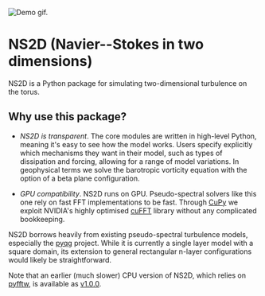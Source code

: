 ![Demo gif.](demo.gif)

# NS2D (Navier--Stokes in two dimensions)

NS2D is a Python package for simulating two-dimensional turbulence on the torus. 

## Why use this package?
- *NS2D is transparent*. The core modules are written in high-level Python, meaning it's easy to see how the model works. Users specify explicitly which mechanisms they want in their model, such as types of dissipation and forcing, allowing for a range of model variations. In geophysical terms we solve the barotropic vorticity equation with the option of a beta plane configuration.

- *GPU compatibility*. NS2D runs on GPU. Pseudo-spectral solvers like this one rely on fast FFT implementations to be fast. Through [CuPy](https://cupy.dev/) we exploit NVIDIA's highly optimised [cuFFT](https://docs.nvidia.com/cuda/cufft/index.html) library without any complicated bookkeeping.


NS2D borrows heavily from existing pseudo-spectral turbulence models, especially the [pyqg](https://github.com/pyqg) project. While it is currently a single layer model with a square domain, its extension to general rectangular n-layer configurations would likely be straightforward. 

Note that an earlier (much slower) CPU version of NS2D, which relies on [pyfftw](https://pyfftw.readthedocs.io/en/latest/), is available as [v1.0.0](https://github.com/mtbrolly/NS2D/releases/tag/v1.0.0).
